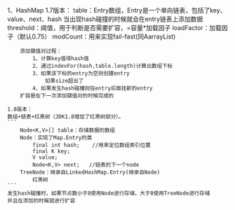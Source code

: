 1、HashMap
	1.7版本：
		table：Entry数组，Entry是一个单向链表，包括了key、value、next、hash
			当出现hash碰撞的时候就会在entry链表上添加数据
		threshold：阈值，用于判断是否需要扩容，=容量*加载因子
		loadFactor：加载因子（默认0.75）
		modCount：用来实现fail-fast(同AarrayList)

		添加键值对过程：
			1、计算key值得hash值
			2、通过indexFor(hash,table.length)计算出数组下标
			3、如果该下标的entry为空则创建entry
				如果size超出了
			4、如果发生hash碰撞则往entry后面挂新的entry
		扩容是在下一次添加键值对的时候完成的

	1.8版本：
	数组+链表+红黑树（JDK1.8增加了红黑树部分）。
	```
		Node<K,V>[] table：存储数据的数组
		Node：实现了Map.Entry的类
			final int hash;    //用来定位数组索引位置
		    final K key;
		    V value;
		    Node<K,V> next;   //链表的下一个node
		TreeNode：继承自LinkedHashMap.Entry(继承自Node)
			红黑树
	```
	发生hash碰撞时，如果节点数小于8使用Node进行存储，大于8使用TreeNode进行存储
	并且在添加的时候就进行扩容

